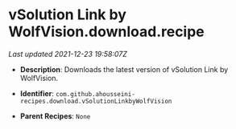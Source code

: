 # vSolution Link by WolfVision.download.recipe

_Last updated 2021-12-23 19:58:07Z_

- **Description**: Downloads the latest version of vSolution Link by WolfVision.

- **Identifier**: `com.github.ahousseini-recipes.download.vSolutionLinkbyWolfVision`

- **Parent Recipes**: `None`